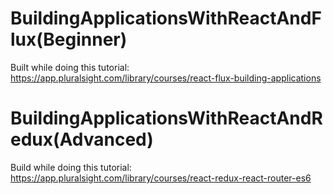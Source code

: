 # BuildingApplicationsWithReactAndFlux(Beginner)
Built while doing this tutorial: https://app.pluralsight.com/library/courses/react-flux-building-applications

# BuildingApplicationsWithReactAndRedux(Advanced)
Build while doing this tutorial: https://app.pluralsight.com/library/courses/react-redux-react-router-es6
